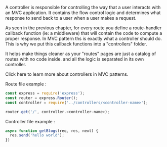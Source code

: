 
A controller is responsible for controlling the way that a user interacts with an MVC application. It contains the flow control logic and determines what response to send back to a user when a user makes a request.

As seen in the previous chapter, for every route you define a route-handler callback function (ie: a middleware) that will contain the code to compute a proper response.
In MVC pattern ths is exactly what a controller should do.
This is why we put this callback functions into a "controllers" folder.

It helps make things cleaner as your "routes" pages are just a catalog of routes with no code inside. and all the logic is separated in its own controller.

Click here to learn more about controllers in MVC patterns.

Route file example :

```Javascript
const express = require('express');
const router = express.Router();
const controller = require('../controllers/<controller-name>');

router.get('/', controller.<controller-name>);
```

Controller file example : 

```Javascript
async function getBlogs(req, res, next) {
  res.send('hello world');
})
```
